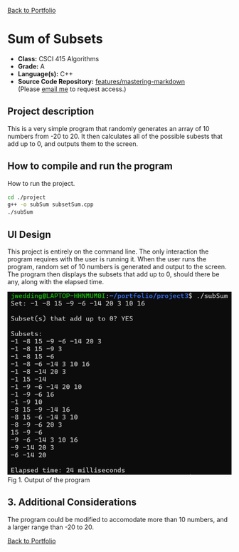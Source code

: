 [Back to Portfolio](./)

Sum of Subsets
===============

-   **Class:** CSCI 415 Algorithms
-   **Grade:** A
-   **Language(s):** C++
-   **Source Code Repository:** [features/mastering-markdown](https://guides.github.com/features/mastering-markdown/)  
    (Please [email me](mailto:jrwedding@csustudent.net?subject=GitHub%20Access) to request access.)

## Project description

This is a very simple program that randomly generates an array of 10 numbers from -20 to 20. It then calculates all of the possible subests that add up to 0, and outputs them to the screen.

## How to compile and run the program

How to run the project.

```bash
cd ./project
g++ -o subSum subsetSum.cpp
./subSum
```

## UI Design

This project is entirely on the command line. The only interaction the program requires with the user is running it. When the user runs the program, random set of 10 numbers is generated and output to the screen. The program then displays the subsets that add up to 0, should there be any, along with the elapsed time.

![screenshot](images/proj3_fig1.png)  
Fig 1. Output of the program

## 3. Additional Considerations

The program could be modified to accomodate more than 10 numbers, and a larger range than -20 to 20.


[Back to Portfolio](./)
